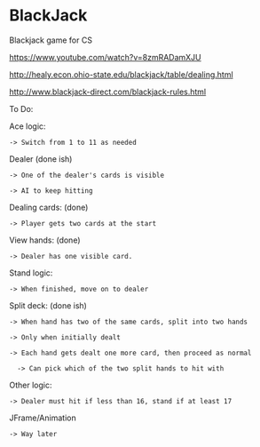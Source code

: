 # BlackJack
Blackjack game for CS

https://www.youtube.com/watch?v=8zmRADamXJU

http://healy.econ.ohio-state.edu/blackjack/table/dealing.html 

http://www.blackjack-direct.com/blackjack-rules.html

To Do:

  Ace logic:
    
    -> Switch from 1 to 11 as needed
    
  Dealer (done ish)
  
    -> One of the dealer's cards is visible
    
    -> AI to keep hitting 
    
  Dealing cards: (done)
  
    -> Player gets two cards at the start
    
  View hands: (done)
  
    -> Dealer has one visible card.
    
  Stand logic:
  
    -> When finished, move on to dealer
    
  Split deck: (done ish)
  
    -> When hand has two of the same cards, split into two hands
    
    -> Only when initially dealt
    
    -> Each hand gets dealt one more card, then proceed as normal
      
      -> Can pick which of the two split hands to hit with
    
  Other logic:
  
    -> Dealer must hit if less than 16, stand if at least 17
    
    
  JFrame/Animation
  
    -> Way later
    
  
